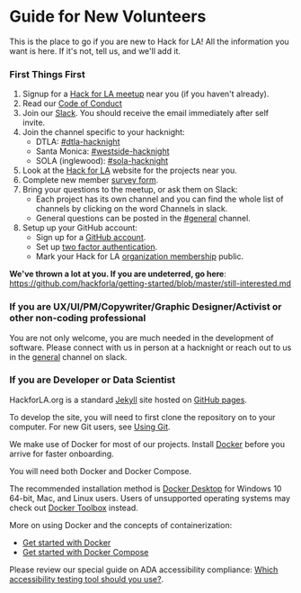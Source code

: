 # Guide for New Volunteers
This is the place to go if you are new to Hack for LA!  All the information you want is here. If it's not, tell us, and we'll add it.


### First Things First
1. Signup for a [Hack for LA meetup](https://www.meetup.com/hackforla/events) near you (if you haven't already). 
2. Read our [Code of Conduct](https://www.hackforla.org/conduct)
3. Join our [Slack](https://www.hackforla.org/slack/).  You should receive the email immediately after self invite.
4. Join the channel specific to your hacknight:
   - DTLA: [#dtla-hacknight](https://hackforla.slack.com/archives/C7X7A449Y)
   - Santa Monica: [#westside-hacknight](https://hackforla.slack.com/archives/CJTKYEHCZ)
   - SOLA (inglewood): [#sola-hacknight](https://hackforla.slack.com/archives/CJTKYEHCZ)
5. Look at the [Hack for LA](https://www.hackforla.org/) website for the projects near you.
6. Complete new member [survey form](https://docs.google.com/forms/d/e/1FAIpQLSefNtY8hw6zoXVBQ6MHYzdDc3o4V1Q4ZX3PUhUHT8T9DraIng/viewform?usp=sf_link). 
6. Bring your questions to the meetup, or ask them on Slack:  
   - Each project has its own channel and you can find the whole list of channels by clicking on the word Channels in slack.
   - General questions can be posted in the [#general](https://hackforla.slack.com/archives/C04502L0P) channel.
7. Setup up your GitHub account:
   - Sign up for a [GitHub account](https://www.github.com/signup).
   - Set up [two factor authentication](https://www.github.com/hackforla/governance#20_).
   - Mark your Hack for LA [organization membership](https://help.github.com/en/articles/publicizing-or-hiding-organization-membership#changing-the-visibility-of-your-organization-membership) public.
   
**We've thrown a lot at you. If you are undeterred, go here**: https://github.com/hackforla/getting-started/blob/master/still-interested.md

### If you are UX/UI/PM/Copywriter/Graphic Designer/Activist or other non-coding professional

You are not only welcome, you are much needed in the development of software. Please connect with us in person at a hacknight or reach out to us in the [general](https://hackforla.slack.com/archives/C04502L0P) channel on slack.


### If you are Developer or Data Scientist

HackforLA.org is a standard [Jekyll](https://jekyllrb.com) site hosted on [GitHub pages](https://pages.github.com).

To develop the site, you will need to first clone the repository on to your computer. For new Git users, see [Using Git](https://github.com/hackforla/getting-started/blob/master/using-git.md).

We make use of Docker for most of our projects. Install [Docker](https://www.docker.com/get-started) before you arrive for faster onboarding.  

You will need both Docker and Docker Compose.

The recommended installation method is [Docker Desktop](https://docs.docker.com/install/#supported-platforms) for Windows 10 64-bit, Mac, and Linux users. Users of unsupported operating systems may check out [Docker Toolbox](https://docs.docker.com/toolbox/overview/) instead.

More on using Docker and the concepts of containerization:

* [Get started with Docker](https://docs.docker.com/get-started/)
* [Get started with Docker Compose](https://docs.docker.com/compose/gettingstarted/)

Please review our special guide on ADA accessibility compliance: [Which accessibility testing tool should you use?](https://github.com/hackforla/getting-started/blob/master/ADA-guide.md).

